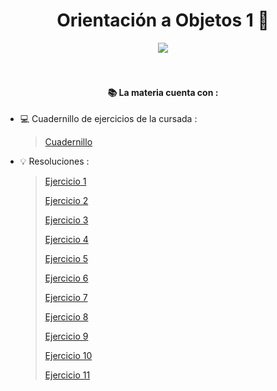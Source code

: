 <h1 align="center"> Orientación a Objetos 1 👥 </h1>

<div align="center">
    <img align="center" src="https://media0.giphy.com/media/v1.Y2lkPTc5MGI3NjExZTJreTdlZjFid2dwdmw5dmVhYTJjaGdwenVkdmlodjIzaHB2MzR6YiZlcD12MV9pbnRlcm5hbF9naWZfYnlfaWQmY3Q9Zw/quorooHXGfMVZ3ia6S/giphy.webp" />
</div>
<br>
<br>
<h4 align="center">📚 La materia cuenta con  : </h4>

- 💻 Cuadernillo de ejercicios de la cursada : 
   > [Cuadernillo](/Cuadernillo%20de%20actividades%202024%20-%20PUBLICO.pdf)

- 💡 Resoluciones :
   > [Ejercicio 1](/ejercicio1)
   >
   > [Ejercicio 2](/ejercicioDemo)
   > 
   > [Ejercicio 3](/ejercicio3-presupuestos)
   >
   > [Ejercicio 4](/ejercicio4-BalanzaMejorada)
   >
   > [Ejercicio 5](/ejercicio5-figurasycuerpos)
   > 
   > [Ejercicio 6](/ejercicio6-GenealogiaSalvaje)
   >
   > [Ejercicio 7](/ejercicio7-RedDeAlumbrado)
   >
   > [Ejercicio 8](/ejercicio8-LookupEmpleados)
   > 
   > [Ejercicio 9](/ejercicio9-CuentaConGanchos)
   >
   > [Ejercicio 10](/ejercicio10-JobScheduler)
   >
   > [Ejercicio 11](/ejercicio11-ElInversor)
